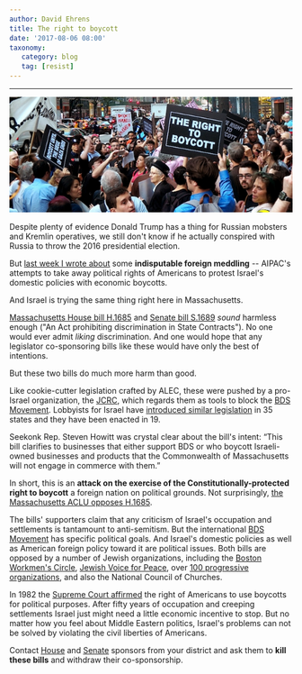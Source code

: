 ```yaml
---
author: David Ehrens
title: The right to boycott
date: '2017-08-06 08:00'
taxonomy:
   category: blog
   tag: [resist]
---
```

---

![](boycott.jpg)

Despite plenty of evidence Donald Trump has a thing for Russian mobsters and Kremlin operatives, we still don't know if he actually conspired with Russia to throw the 2016 presidential election.

But [last week I wrote about](/Zionism/must-die/) some **indisputable foreign meddling** -- AIPAC's attempts to take away political rights of Americans to protest Israel's domestic policies with economic boycotts.

And Israel is trying the same thing right here in Massachusetts.

[Massachusetts House bill H.1685](https://malegislature.gov/Bills/190/H1685) and [Senate bill S.1689](https://malegislature.gov/Bills/190/S1689) *sound* harmless enough ("An Act prohibiting discrimination in State Contracts"). No one would ever admit *liking* discrimination. And one would hope that any legislator co-sponsoring bills like these would have only the best of intentions.

But these two bills do much more harm than good.

Like cookie-cutter legislation crafted by ALEC, these were pushed by a pro-Israel organization, the [JCRC](https://www.jcrcboston.org/bds-we-stand-together-against-discrimination/), which regards them as tools to block the [BDS Movement](https://bdsmovement.net/). Lobbyists for Israel have [introduced similar legislation](http://www.righttoboycott.org/) in 35 states and they have been enacted in 19.

Seekonk Rep. Steven Howitt was crystal clear about the bill's intent: “This bill clarifies to businesses that either support BDS or who boycott Israeli-owned businesses and products that the Commonwealth of Massachusetts will not engage in commerce with them.”

In short, this is an **attack on the exercise of the Constitutionally-protected right to boycott** a foreign nation on political grounds. Not surprisingly, [the Massachusetts ACLU opposes H.1685](https://aclum.org/wp-content/uploads/2017/02/aclum-statement-on-state-contracts-bill-01-31-2017.pdf).

The bills' supporters claim that any criticism of Israel's occupation and settlements is tantamount to anti-semitism. But the international [BDS Movement](https://bdsmovement.net/what-is-bds) has specific political goals. And Israel's domestic policies as well as American foreign policy toward it are political issues. Both bills are opposed by a number of Jewish organizations, including the [Boston Workmen's Circle](http://www.circleboston.org/takeaction), [Jewish Voice for Peace](http://jvp-boston.org/10-reasons-anti-bds/), over [100 progressive organizations](http://jvp-boston.org/mafreedomtoboycott/), and also the National Council of Churches. 

In 1982 the [Supreme Court affirmed](https://www.law.cornell.edu/supremecourt/text/458/886) the right of Americans to use boycotts for political purposes. After fifty years of occupation and creeping settlements Israel just might need a little economic incentive to stop. But no matter how you feel about Middle Eastern politics, Israel's problems can not be solved by violating the civil liberties of Americans.

Contact [House](https://malegislature.gov/Bills/190/H1685/Cosponsor) and [Senate](https://malegislature.gov/Bills/190/S1689/Cosponsor) sponsors from your district and ask them to **kill these bills** and withdraw their co-sponsorship.

